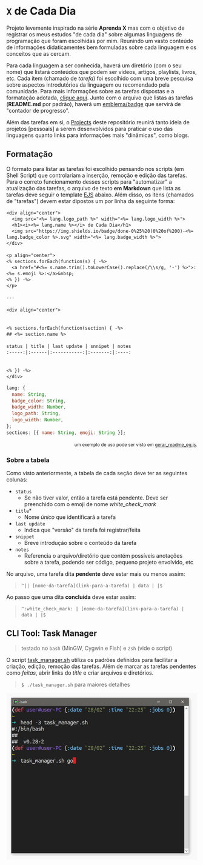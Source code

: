# `X` de Cada Dia

Projeto levemente inspirado na série **Aprenda X** mas com o objetivo de registrar os meus estudos "de cada dia" sobre algumas linguagens de programação que foram escolhidas por mim. Reunindo um vasto conteúdo de informações didaticamentes bem formuladas sobre cada linguagem e os conceitos que as cercam.

Para cada linguagem a ser conhecida, haverá um diretório (com o seu nome) que listará conteúdos que podem ser vídeos, artigos, playlists, livros, etc. Cada item (chamado de _tarefa_) foi escolhido com uma breve pesquisa sobre aspectos introdutórios da linguagem ou recomendado pela comunidade. Para mais informações sobre as tarefas dispostas e a formatação adotada, [clique aqui](#formatação).
Junto com o arquivo que listas as tarefas (**README.md** por padrão), haverá um [emblema/badge](https://shields.io) que servirá de "contador de progresso".

Além das tarefas em si, o [Projects](https://github.com/micalevisk/x-de-cada-dia/projects) deste repositório reunirá tanto ideia de projetos [pessoais] a serem desenvolvidos para praticar o uso das linguagens quanto links para informações mais "dinâmicas", como blogs.


## Formatação

O formato para listar as tarefas foi escolhido pensando nos scripts (em Shell Script) que controlariam a inserção, remoção e edição das tarefas.
Para o correto funcionamento desses scripts para "automatizar" a atualização das tarefas, o arquivo de texto **em Markdown** que lista as tarefas deve seguir o template <a href="http://ejs.co" title="Effective JavaScript templating">EJS</a> abaixo. Além disso, os itens (chamados de "tarefas") devem estar dipostos um por linha da seguinte forma:

```
<div align="center">
  <img src="<%= lang.logo_path %>" width="<%= lang.logo_width %>">
  <h1><i><%= lang.name %></i> de Cada Dia</h1>
  <img src="https://img.shields.io/badge/done-0%25%20(0%20of%200)-<%= lang.badge_color %>.svg" width="<%= lang.badge_width %>">
</div>

<p align="center">
<% sections.forEach(function(s) { -%>
  <a href="#<%= s.name.trim().toLowerCase().replace(/\\s/g, '-') %>">:<%= s.emoji %>:</a>&nbsp;
<% }) -%>
</p>

---

<div align="center">


<% sections.forEach(function(section) { -%>
## <%= section.name %>

status | title | last update | snnipet | notes
:-----:|:------|:-----------:|:-------:|:----:


<% }) -%>
</div>
```

```js
lang: {
  name: String,
  badge_color: String,
  badge_width: Number,
  logo_path: String,
  logo_width: Number,
};
sections: [{ name: String, emoji: String }];
```
<div align="right">
  <small>
    um exemplo de uso pode ser visto em <a href="./gerar_readme_eg.js">gerar_readme_eg.js</a>.
  </small>
</div>


### Sobre a tabela

Como visto anteriormente, a tabela de cada seção deve ter as seguintes colunas:

- `status`
  + Se não tiver valor, então a tarefa está pendente. Deve ser preenchido com o emoji de nome _white_check_mark_
- `title`*
  + Nome _único_ que identificará a tarefa
- `last update`
  + Indica que "versão" da tarefa foi registrar/feita
- `snippet`
  + Breve introdução sobre o conteúdo da tarefa
- `notes`
  + Referencia o arquivo/diretório que contém possíveis anotações sobre a tarefa, podendo ser código, pequeno projeto envolvido, etc


No arquivo, uma tarefa dita **pendente** deve estar mais ou menos assim:
> ```
> ^|| [nome-da-tarefa](link-para-a-tarefa) | data | |$
> ```

Ao passo que uma dita **concluída** deve estar assim:
> ```
> ^:white_check_mark: | [nome-da-tarefa](link-para-a-tarefa) | data | |$
> ```

## CLI Tool: Task Manager
> testado no `bash` (MinGW, Cygwin e Fish) e `zsh` (vide o script)

O script [task_manager.sh](./task_manager.sh) utiliza os padrões definidos para facilitar a criação, edição, remoção das tarefas.
Além de marcar as tarefas pendentes como _feitas_, abrir links do _title_ e criar arquivos e diretórios.
> `$ ./task_manager.sh` para maiores detalhes

[![demo](./demo-task_manager.sh.gif)]()